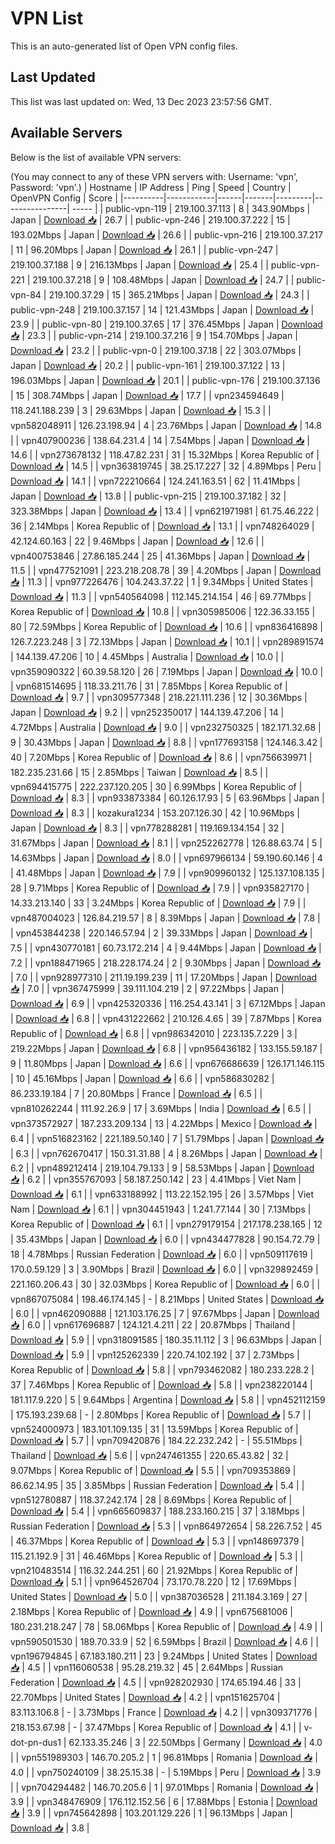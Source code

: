 # VPN List

This is an auto-generated list of Open VPN config files.

## Last Updated

This list was last updated on: Wed, 13 Dec 2023 23:57:56 GMT.

## Available Servers

Below is the list of available VPN servers:

(You may connect to any of these VPN servers with: Username: 'vpn', Password: 'vpn'.)
| Hostname | IP Address | Ping | Speed | Country | OpenVPN Config | Score |
|----------|------------|------|-------|---------|----------------| ----- |
| public-vpn-119 | 219.100.37.113 | 8 | 343.90Mbps | Japan | [Download 📥](./configs/server_0_JP.ovpn) | 26.7 |
| public-vpn-246 | 219.100.37.222 | 15 | 193.02Mbps | Japan | [Download 📥](./configs/server_1_JP.ovpn) | 26.6 |
| public-vpn-216 | 219.100.37.217 | 11 | 96.20Mbps | Japan | [Download 📥](./configs/server_2_JP.ovpn) | 26.1 |
| public-vpn-247 | 219.100.37.188 | 9 | 216.13Mbps | Japan | [Download 📥](./configs/server_3_JP.ovpn) | 25.4 |
| public-vpn-221 | 219.100.37.218 | 9 | 108.48Mbps | Japan | [Download 📥](./configs/server_4_JP.ovpn) | 24.7 |
| public-vpn-84 | 219.100.37.29 | 15 | 365.21Mbps | Japan | [Download 📥](./configs/server_5_JP.ovpn) | 24.3 |
| public-vpn-248 | 219.100.37.157 | 14 | 121.43Mbps | Japan | [Download 📥](./configs/server_6_JP.ovpn) | 23.9 |
| public-vpn-80 | 219.100.37.65 | 17 | 376.45Mbps | Japan | [Download 📥](./configs/server_7_JP.ovpn) | 23.3 |
| public-vpn-214 | 219.100.37.216 | 9 | 154.70Mbps | Japan | [Download 📥](./configs/server_8_JP.ovpn) | 23.2 |
| public-vpn-0 | 219.100.37.18 | 22 | 303.07Mbps | Japan | [Download 📥](./configs/server_9_JP.ovpn) | 20.2 |
| public-vpn-161 | 219.100.37.122 | 13 | 196.03Mbps | Japan | [Download 📥](./configs/server_10_JP.ovpn) | 20.1 |
| public-vpn-176 | 219.100.37.136 | 15 | 308.74Mbps | Japan | [Download 📥](./configs/server_11_JP.ovpn) | 17.7 |
| vpn234594649 | 118.241.188.239 | 3 | 29.63Mbps | Japan | [Download 📥](./configs/server_12_JP.ovpn) | 15.3 |
| vpn582048911 | 126.23.198.94 | 4 | 23.76Mbps | Japan | [Download 📥](./configs/server_13_JP.ovpn) | 14.8 |
| vpn407900236 | 138.64.231.4 | 14 | 7.54Mbps | Japan | [Download 📥](./configs/server_14_JP.ovpn) | 14.6 |
| vpn273678132 | 118.47.82.231 | 31 | 15.32Mbps | Korea Republic of | [Download 📥](./configs/server_15_KR.ovpn) | 14.5 |
| vpn363819745 | 38.25.17.227 | 32 | 4.89Mbps | Peru | [Download 📥](./configs/server_16_PE.ovpn) | 14.1 |
| vpn722210664 | 124.241.163.51 | 62 | 11.41Mbps | Japan | [Download 📥](./configs/server_17_JP.ovpn) | 13.8 |
| public-vpn-215 | 219.100.37.182 | 32 | 323.38Mbps | Japan | [Download 📥](./configs/server_18_JP.ovpn) | 13.4 |
| vpn621971981 | 61.75.46.222 | 36 | 2.14Mbps | Korea Republic of | [Download 📥](./configs/server_19_KR.ovpn) | 13.1 |
| vpn748264029 | 42.124.60.163 | 22 | 9.46Mbps | Japan | [Download 📥](./configs/server_20_JP.ovpn) | 12.6 |
| vpn400753846 | 27.86.185.244 | 25 | 41.36Mbps | Japan | [Download 📥](./configs/server_21_JP.ovpn) | 11.5 |
| vpn477521091 | 223.218.208.78 | 39 | 4.20Mbps | Japan | [Download 📥](./configs/server_22_JP.ovpn) | 11.3 |
| vpn977226476 | 104.243.37.22 | 1 | 9.34Mbps | United States | [Download 📥](./configs/server_23_US.ovpn) | 11.3 |
| vpn540564098 | 112.145.214.154 | 46 | 69.77Mbps | Korea Republic of | [Download 📥](./configs/server_24_KR.ovpn) | 10.8 |
| vpn305985006 | 122.36.33.155 | 80 | 72.59Mbps | Korea Republic of | [Download 📥](./configs/server_25_KR.ovpn) | 10.6 |
| vpn836416898 | 126.7.223.248 | 3 | 72.13Mbps | Japan | [Download 📥](./configs/server_26_JP.ovpn) | 10.1 |
| vpn289891574 | 144.139.47.206 | 10 | 4.45Mbps | Australia | [Download 📥](./configs/server_27_AU.ovpn) | 10.0 |
| vpn359090322 | 60.39.58.120 | 26 | 7.19Mbps | Japan | [Download 📥](./configs/server_28_JP.ovpn) | 10.0 |
| vpn681514695 | 118.33.211.76 | 31 | 7.85Mbps | Korea Republic of | [Download 📥](./configs/server_29_KR.ovpn) | 9.7 |
| vpn309577348 | 218.221.111.236 | 12 | 30.36Mbps | Japan | [Download 📥](./configs/server_30_JP.ovpn) | 9.2 |
| vpn252350017 | 144.139.47.206 | 14 | 4.72Mbps | Australia | [Download 📥](./configs/server_31_AU.ovpn) | 9.0 |
| vpn232750325 | 182.171.32.68 | 9 | 30.43Mbps | Japan | [Download 📥](./configs/server_32_JP.ovpn) | 8.8 |
| vpn177693158 | 124.146.3.42 | 40 | 7.20Mbps | Korea Republic of | [Download 📥](./configs/server_33_KR.ovpn) | 8.6 |
| vpn756639971 | 182.235.231.66 | 15 | 2.85Mbps | Taiwan | [Download 📥](./configs/server_34_TW.ovpn) | 8.5 |
| vpn694415775 | 222.237.120.205 | 30 | 6.99Mbps | Korea Republic of | [Download 📥](./configs/server_35_KR.ovpn) | 8.3 |
| vpn933873384 | 60.126.17.93 | 5 | 63.96Mbps | Japan | [Download 📥](./configs/server_36_JP.ovpn) | 8.3 |
| kozakura1234 | 153.207.126.30 | 42 | 10.96Mbps | Japan | [Download 📥](./configs/server_37_JP.ovpn) | 8.3 |
| vpn778288281 | 119.169.134.154 | 32 | 31.67Mbps | Japan | [Download 📥](./configs/server_38_JP.ovpn) | 8.1 |
| vpn252262778 | 126.88.63.74 | 5 | 14.63Mbps | Japan | [Download 📥](./configs/server_39_JP.ovpn) | 8.0 |
| vpn697966134 | 59.190.60.146 | 4 | 41.48Mbps | Japan | [Download 📥](./configs/server_40_JP.ovpn) | 7.9 |
| vpn909960132 | 125.137.108.135 | 28 | 9.71Mbps | Korea Republic of | [Download 📥](./configs/server_41_KR.ovpn) | 7.9 |
| vpn935827170 | 14.33.213.140 | 33 | 3.24Mbps | Korea Republic of | [Download 📥](./configs/server_42_KR.ovpn) | 7.9 |
| vpn487004023 | 126.84.219.57 | 8 | 8.39Mbps | Japan | [Download 📥](./configs/server_43_JP.ovpn) | 7.8 |
| vpn453844238 | 220.146.57.94 | 2 | 39.33Mbps | Japan | [Download 📥](./configs/server_44_JP.ovpn) | 7.5 |
| vpn430770181 | 60.73.172.214 | 4 | 9.44Mbps | Japan | [Download 📥](./configs/server_45_JP.ovpn) | 7.2 |
| vpn188471965 | 218.228.174.24 | 2 | 9.30Mbps | Japan | [Download 📥](./configs/server_46_JP.ovpn) | 7.0 |
| vpn928977310 | 211.19.199.239 | 11 | 17.20Mbps | Japan | [Download 📥](./configs/server_47_JP.ovpn) | 7.0 |
| vpn367475999 | 39.111.104.219 | 2 | 97.22Mbps | Japan | [Download 📥](./configs/server_48_JP.ovpn) | 6.9 |
| vpn425320336 | 116.254.43.141 | 3 | 67.12Mbps | Japan | [Download 📥](./configs/server_49_JP.ovpn) | 6.8 |
| vpn431222662 | 210.126.4.65 | 39 | 7.87Mbps | Korea Republic of | [Download 📥](./configs/server_50_KR.ovpn) | 6.8 |
| vpn986342010 | 223.135.7.229 | 3 | 219.22Mbps | Japan | [Download 📥](./configs/server_51_JP.ovpn) | 6.8 |
| vpn956436182 | 133.155.59.187 | 9 | 11.80Mbps | Japan | [Download 📥](./configs/server_52_JP.ovpn) | 6.6 |
| vpn676686639 | 126.171.146.115 | 10 | 45.16Mbps | Japan | [Download 📥](./configs/server_53_JP.ovpn) | 6.6 |
| vpn586830282 | 86.233.19.184 | 7 | 20.80Mbps | France | [Download 📥](./configs/server_54_FR.ovpn) | 6.5 |
| vpn810262244 | 111.92.26.9 | 17 | 3.69Mbps | India | [Download 📥](./configs/server_55_IN.ovpn) | 6.5 |
| vpn373572927 | 187.233.209.134 | 13 | 4.22Mbps | Mexico | [Download 📥](./configs/server_56_MX.ovpn) | 6.4 |
| vpn516823162 | 221.189.50.140 | 7 | 51.79Mbps | Japan | [Download 📥](./configs/server_57_JP.ovpn) | 6.3 |
| vpn762670417 | 150.31.31.88 | 4 | 8.26Mbps | Japan | [Download 📥](./configs/server_58_JP.ovpn) | 6.2 |
| vpn489212414 | 219.104.79.133 | 9 | 58.53Mbps | Japan | [Download 📥](./configs/server_59_JP.ovpn) | 6.2 |
| vpn355767093 | 58.187.250.142 | 23 | 4.41Mbps | Viet Nam | [Download 📥](./configs/server_60_VN.ovpn) | 6.1 |
| vpn633188992 | 113.22.152.195 | 26 | 3.57Mbps | Viet Nam | [Download 📥](./configs/server_61_VN.ovpn) | 6.1 |
| vpn304451943 | 1.241.77.144 | 30 | 7.13Mbps | Korea Republic of | [Download 📥](./configs/server_62_KR.ovpn) | 6.1 |
| vpn279179154 | 217.178.238.165 | 12 | 35.43Mbps | Japan | [Download 📥](./configs/server_63_JP.ovpn) | 6.0 |
| vpn434477828 | 90.154.72.79 | 18 | 4.78Mbps | Russian Federation | [Download 📥](./configs/server_64_RU.ovpn) | 6.0 |
| vpn509117619 | 170.0.59.129 | 3 | 3.90Mbps | Brazil | [Download 📥](./configs/server_65_BR.ovpn) | 6.0 |
| vpn329892459 | 221.160.206.43 | 30 | 32.03Mbps | Korea Republic of | [Download 📥](./configs/server_66_KR.ovpn) | 6.0 |
| vpn867075084 | 198.46.174.145 | - | 8.21Mbps | United States | [Download 📥](./configs/server_67_US.ovpn) | 6.0 |
| vpn462090888 | 121.103.176.25 | 7 | 97.67Mbps | Japan | [Download 📥](./configs/server_68_JP.ovpn) | 6.0 |
| vpn617696887 | 124.121.4.211 | 22 | 20.87Mbps | Thailand | [Download 📥](./configs/server_69_TH.ovpn) | 5.9 |
| vpn318091585 | 180.35.11.112 | 3 | 96.63Mbps | Japan | [Download 📥](./configs/server_70_JP.ovpn) | 5.9 |
| vpn125262339 | 220.74.102.192 | 37 | 2.73Mbps | Korea Republic of | [Download 📥](./configs/server_71_KR.ovpn) | 5.8 |
| vpn793462082 | 180.233.228.2 | 37 | 7.46Mbps | Korea Republic of | [Download 📥](./configs/server_72_KR.ovpn) | 5.8 |
| vpn238220144 | 181.117.9.220 | 5 | 9.64Mbps | Argentina | [Download 📥](./configs/server_73_AR.ovpn) | 5.8 |
| vpn452112159 | 175.193.239.68 | - | 2.80Mbps | Korea Republic of | [Download 📥](./configs/server_74_KR.ovpn) | 5.7 |
| vpn524000973 | 183.101.109.135 | 31 | 13.59Mbps | Korea Republic of | [Download 📥](./configs/server_75_KR.ovpn) | 5.7 |
| vpn709420876 | 184.22.232.242 | - | 55.51Mbps | Thailand | [Download 📥](./configs/server_76_TH.ovpn) | 5.6 |
| vpn247461355 | 220.65.43.82 | 32 | 9.07Mbps | Korea Republic of | [Download 📥](./configs/server_77_KR.ovpn) | 5.5 |
| vpn709353869 | 86.62.14.95 | 35 | 3.85Mbps | Russian Federation | [Download 📥](./configs/server_78_RU.ovpn) | 5.4 |
| vpn512780887 | 118.37.242.174 | 28 | 8.69Mbps | Korea Republic of | [Download 📥](./configs/server_79_KR.ovpn) | 5.4 |
| vpn665609837 | 188.233.160.215 | 37 | 3.18Mbps | Russian Federation | [Download 📥](./configs/server_80_RU.ovpn) | 5.3 |
| vpn864972654 | 58.226.7.52 | 45 | 46.37Mbps | Korea Republic of | [Download 📥](./configs/server_81_KR.ovpn) | 5.3 |
| vpn148697379 | 115.21.192.9 | 31 | 46.46Mbps | Korea Republic of | [Download 📥](./configs/server_82_KR.ovpn) | 5.3 |
| vpn210483514 | 116.32.244.251 | 60 | 21.92Mbps | Korea Republic of | [Download 📥](./configs/server_83_KR.ovpn) | 5.1 |
| vpn964526704 | 73.170.78.220 | 12 | 17.69Mbps | United States | [Download 📥](./configs/server_84_US.ovpn) | 5.0 |
| vpn387036528 | 211.184.3.169 | 27 | 2.18Mbps | Korea Republic of | [Download 📥](./configs/server_85_KR.ovpn) | 4.9 |
| vpn675681006 | 180.231.218.247 | 78 | 58.06Mbps | Korea Republic of | [Download 📥](./configs/server_86_KR.ovpn) | 4.9 |
| vpn590501530 | 189.70.33.9 | 52 | 6.59Mbps | Brazil | [Download 📥](./configs/server_87_BR.ovpn) | 4.6 |
| vpn196794845 | 67.183.180.211 | 23 | 9.24Mbps | United States | [Download 📥](./configs/server_88_US.ovpn) | 4.5 |
| vpn116060538 | 95.28.219.32 | 45 | 2.64Mbps | Russian Federation | [Download 📥](./configs/server_89_RU.ovpn) | 4.5 |
| vpn928202930 | 174.65.194.46 | 33 | 22.70Mbps | United States | [Download 📥](./configs/server_90_US.ovpn) | 4.2 |
| vpn151625704 | 83.113.106.8 | - | 3.73Mbps | France | [Download 📥](./configs/server_91_FR.ovpn) | 4.2 |
| vpn309371776 | 218.153.67.98 | - | 37.47Mbps | Korea Republic of | [Download 📥](./configs/server_92_KR.ovpn) | 4.1 |
| v-dot-pn-dus1 | 62.133.35.246 | 3 | 22.50Mbps | Germany | [Download 📥](./configs/server_93_DE.ovpn) | 4.0 |
| vpn551989303 | 146.70.205.2 | 1 | 96.81Mbps | Romania | [Download 📥](./configs/server_94_RO.ovpn) | 4.0 |
| vpn750240109 | 38.25.15.38 | - | 5.19Mbps | Peru | [Download 📥](./configs/server_95_PE.ovpn) | 3.9 |
| vpn704294482 | 146.70.205.6 | 1 | 97.01Mbps | Romania | [Download 📥](./configs/server_96_RO.ovpn) | 3.9 |
| vpn348476909 | 176.112.152.56 | 6 | 17.88Mbps | Estonia | [Download 📥](./configs/server_97_EE.ovpn) | 3.9 |
| vpn745642898 | 103.201.129.226 | 1 | 96.13Mbps | Japan | [Download 📥](./configs/server_98_JP.ovpn) | 3.8 |
